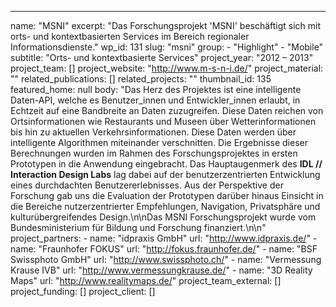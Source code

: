 ---
  name: "MSNI"
  excerpt: "Das Forschungsprojekt 'MSNI' beschäftigt sich mit orts- und kontextbasierten Services im Bereich regionaler Informationsdienste."
  wp_id: 131
  slug: "msni"
  group: 
    - "Highlight"
    - "Mobile"
  subtitle: "Orts- und kontextbasierte Services"
  project_year: "2012 – 2013"
  project_team: []
  project_website: "http://www.m-s-n-i.de/"
  project_material: ""
  related_publications: []
  related_projects: ""
  thumbnail_id: 135
  featured_home: null
  body: "Das Herz des Projektes ist eine intelligente Daten-API, welche es Benutzer_innen und Entwickler_innen erlaubt, in Echtzeit auf eine Bandbreite an Daten zuzugreifen. Diese Daten reichen von Ortsinformationen wie Restaurants und Museen über Wetterinformationen bis hin zu aktuellen Verkehrsinformationen. Diese Daten werden über intelligente Algorithmen miteinander verschnitten. Die Ergebnisse dieser Berechnungen wurden im Rahmen des Forschungsprojektes in ersten Prototypen in die Anwendung eingebracht. Das Hauptaugenmerk des <strong>IDL // Interaction Design Labs</strong> lag dabei auf der benutzerzentrierten Entwicklung eines durchdachten Benutzererlebnisses. Aus der Perspektive der Forschung gab uns die Evaluation der Prototypen darüber hinaus Einsicht in die Bereiche nutzerzentrierter Empfehlungen, Navigation, Privatsphäre und kulturübergreifendes Design.\n\nDas MSNI Forschungsprojekt wurde vom Bundesministerium für Bildung und Forschung finanziert.\n\n"
  project_partners: 
    - 
      name: "idpraxis GmbH"
      url: "http://www.idpraxis.de/"
    - 
      name: "Fraunhofer FOKUS"
      url: "http://fokus.fraunhofer.de/"
    - 
      name: "BSF Swissphoto GmbH"
      url: "http://www.swissphoto.ch/"
    - 
      name: "Vermessung Krause IVB"
      url: "http://www.vermessungkrause.de/"
    - 
      name: "3D Reality Maps"
      url: "http://www.realitymaps.de/"
  project_team_external: []
  project_funding: []
  project_client: []
